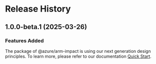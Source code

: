 # Release History
    
## 1.0.0-beta.1 (2025-03-26)

### Features Added

The package of @azure/arm-impact is using our next generation design principles. To learn more, please refer to our documentation [Quick Start](https://aka.ms/azsdk/js/mgmt/quickstart).
